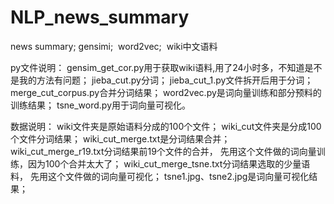# NLP_news_summary
news summary; gensimi;  word2vec;  wiki中文语料

py文件说明：
    gensim_get_cor.py用于获取wiki语料,用了24小时多，不知道是不是我的方法有问题；
    jieba_cut.py分词；
    jieba_cut_1.py文件拆开后用于分词；
    merge_cut_corpus.py合并分词结果；
    word2vec.py是词向量训练和部分预料的训练结果；
    tsne_word.py用于词向量可视化。




数据说明：
    wiki文件夹是原始语料分成的100个文件；
    wiki_cut文件夹是分成100个文件分词结果；
    wiki_cut_merge.txt是分词结果合并；
    wiki_cut_merge_r19.txt分词结果前19个文件的合并，
先用这个文件做的词向量训练，因为100个合并太大了；
    wiki_cut_merge_tsne.txt分词结果选取的少量语料，
先用这个文件做的词向量可视化；
    tsne1.jpg、tsne2.jpg是词向量可视化结果；
